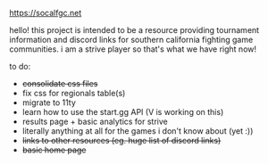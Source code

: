 https://socalfgc.net

hello! this project is intended to be a resource providing tournament information and discord links for southern california fighting game communities. i am a strive player so that's what we have right now! 

to do:
*  ~~consolidate css files~~
* fix css for regionals table(s)
* migrate to 11ty
* learn how to use the start.gg API (V is working on this)
* results page + basic analytics for strive
* literally anything at all for the games i don't know about (yet :))
*  ~~links to other resources (eg. huge list of discord links)~~
*  ~~basic home page~~
